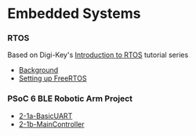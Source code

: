 # Embedded Systems

### RTOS  
Based on Digi-Key's [Introduction to RTOS](https://www.youtube.com/watch?v=F321087yYy4) tutorial series
- [Background](./topics/RTOS/Background.md)
- [Setting up FreeRTOS](./topics/RTOS/Setting_Up_FreeRTOS.md)

### PSoC 6 BLE Robotic Arm Project

- [2-1a-BasicUART](./topics/psoc6-ble/2-1a-BasicUART.md)
- [2-1b-MainController](./topics/psoc6-ble/2-1b-MainController.md)
